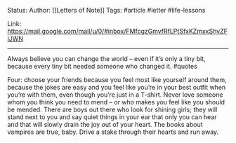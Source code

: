 Status:
Author: [[Letters of Note]]
Tags: #article #letter #life-lessons

Link: https://mail.google.com/mail/u/0/#inbox/FMfcgzGmvfRfLPtSfxKZmxxShvZFlJWN
***
 Always believe you can change the world – even if it’s only a tiny bit, because every tiny bit needed someone who changed it. #quotes 
 
Four: choose your friends because you feel most like yourself around them, because the jokes are easy and you feel like you’re in your best outfit when you’re with them, even though you’re just in a T-shirt. Never love someone whom you think you need to mend – or who makes you feel like you should be mended. There are boys out there who look for shining girls; they will stand next to you and say quiet things in your ear that only you can hear and that will slowly drain the joy out of your heart. The books about vampires are true, baby. Drive a stake through their hearts and run away.